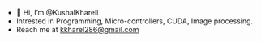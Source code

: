 - 👋 Hi, I’m @KushalKharell
- Intrested in Programming, Micro-controllers, CUDA, Image processing.  
- Reach me at kkharel286@gmail.com


